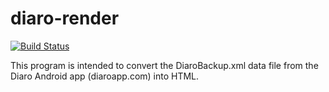 diaro-render
============

[![Build Status](https://travis-ci.org/twaugh/diaro-render.svg?branch=master)](https://travis-ci.org/twaugh/diaro-render)

This program is intended to convert the DiaroBackup.xml data file from
the Diaro Android app (diaroapp.com) into HTML.
